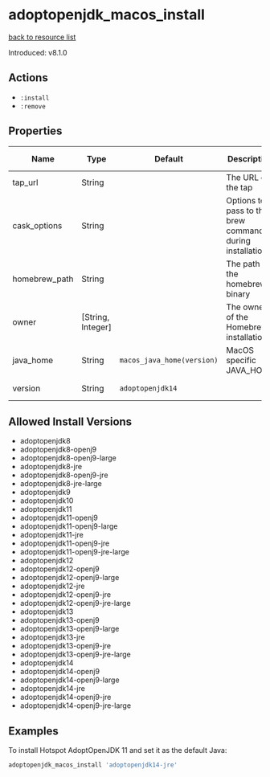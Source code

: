 
# adoptopenjdk_macos_install

[back to resource list](https://github.com/sous-chefs/java#resources)

Introduced: v8.1.0

## Actions

- `:install`
- `:remove`

## Properties

| Name          | Type              | Default                    | Description                                                    | Allowed Values |
| ------------- | ----------------- | -------------------------- | -------------------------------------------------------------- | -------------- |
| tap_url       | String            |                            | The URL of the tap                                             |                |
| cask_options  | String            |                            | Options to pass to the brew command during installation        |                |
| homebrew_path | String            |                            | The path to the homebrew binary                                |                |
| owner         | [String, Integer] |                            | The owner of the Homebrew installation                         |                |
| java_home     | String            | `macos_java_home(version)` | MacOS specific JAVA_HOME                                       |                |
| version       | String            | `adoptopenjdk14`           |                                                                | See list below |

## Allowed Install Versions

- adoptopenjdk8
- adoptopenjdk8-openj9
- adoptopenjdk8-openj9-large
- adoptopenjdk8-jre
- adoptopenjdk8-openj9-jre
- adoptopenjdk8-jre-large
- adoptopenjdk9
- adoptopenjdk10
- adoptopenjdk11
- adoptopenjdk11-openj9
- adoptopenjdk11-openj9-large
- adoptopenjdk11-jre
- adoptopenjdk11-openj9-jre
- adoptopenjdk11-openj9-jre-large
- adoptopenjdk12
- adoptopenjdk12-openj9
- adoptopenjdk12-openj9-large
- adoptopenjdk12-jre
- adoptopenjdk12-openj9-jre
- adoptopenjdk12-openj9-jre-large
- adoptopenjdk13
- adoptopenjdk13-openj9
- adoptopenjdk13-openj9-large
- adoptopenjdk13-jre
- adoptopenjdk13-openj9-jre
- adoptopenjdk13-openj9-jre-large
- adoptopenjdk14
- adoptopenjdk14-openj9
- adoptopenjdk14-openj9-large
- adoptopenjdk14-jre
- adoptopenjdk14-openj9-jre
- adoptopenjdk14-openj9-jre-large

## Examples

To install Hotspot AdoptOpenJDK 11 and set it as the default Java:

```ruby
adoptopenjdk_macos_install 'adoptopenjdk14-jre'
```
